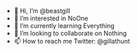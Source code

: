 - 👋 Hi, I’m @beastgill
- 👀 I’m interested in NoOne 
- 🌱 I’m currently learning Everything
- 💞️ I’m looking to collaborate on Nothing
- 📫 How to reach me Twitter: @gillathunt

<!---
beastgill/beastgill is a ✨ special ✨ repository because its `README.md` (this file) appears on your GitHub profile.
You can click the Preview link to take a look at your changes.
--->
